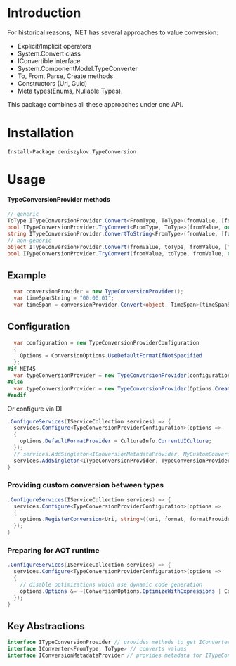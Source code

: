 Introduction
============
For historical reasons, .NET has several approaches to value conversion:
- Explicit/Implicit operators
- System.Convert class 
- IConvertible interface
- System.ComponentModel.TypeConverter
- To, From, Parse, Create methods
- Constructors (Uri, Guid)
- Meta types(Enums, Nullable Types).

This package combines all these approaches under one API. 

Installation
============
```
Install-Package deniszykov.TypeConversion 
```

Usage
============

#### TypeConversionProvider methods
```csharp
// generic
ToType ITypeConversionProvider.Convert<FromType, ToType>(fromValue, [format], [formatProvider]);
bool ITypeConversionProvider.TryConvert<FromType, ToType>(fromValue, out result, [format], [formatProvider])
string ITypeConversionProvider.ConvertToString<FromType>(fromValue, [format], [formatProvider]);
// non-generic
object ITypeConversionProvider.Convert(fromValue, toType, fromValue, [format], [formatProvider]);
bool ITypeConversionProvider.TryConvert(fromValue, toType, fromValue, out result, [format], [formatProvider]);
```

## Example
```csharp
  var conversionProvider = new TypeConversionProvider();
  var timeSpanString = "00:00:01";
  var timeSpan = conversionProvider.Convert<object, TimeSpan>(timeSpanString);
```

## Configuration
```csharp
  var configuration = new TypeConversionProviderConfiguration
  {
    Options = ConversionOptions.UseDefaultFormatIfNotSpecified
  };
#if NET45
  var typeConversionProvider = new TypeConversionProvider(configuration);
#else
  var typeConversionProvider = new TypeConversionProvider(Options.Create(configuration));
#endif
```
Or configure via DI
```csharp
.ConfigureServices(IServiceCollection services) => {
  services.Configure<TypeConversionProviderConfiguration>(options =>
  {
    options.DefaultFormatProvider = CultureInfo.CurrentUICulture;
  });
  // services.AddSingleton<IConversionMetadataProvider, MyCustomConversionMetadataProvider>();
  services.AddSingleton<ITypeConversionProvider, TypeConversionProvider>();
}
```

### Providing custom conversion between types
```csharp
.ConfigureServices(IServiceCollection services) => {
  services.Configure<TypeConversionProviderConfiguration>(options =>
  {
    options.RegisterConversion<Uri, string>((uri, format, formatProvider) => uri.OriginalString);
  });
}
```

### Preparing for AOT runtime
```csharp
.ConfigureServices(IServiceCollection services) => {
  services.Configure<TypeConversionProviderConfiguration>(options =>
  {
	// disable optimizations which use dynamic code generation
    options.Options &= ~(ConversionOptions.OptimizeWithExpressions | ConversionOptions.OptimizeWithGenerics);
  });
}
```

## Key Abstractions

```csharp
interface ITypeConversionProvider // provides methods to get IConverter
interface IConverter<FromType, ToType> // converts values
interface IConversionMetadataProvider // provides metadata for ITypeConversionProvider
```


